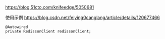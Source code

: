 https://blog.51cto.com/knifeedge/5050681

使用示例
https://blog.csdn.net/feiying0canglang/article/details/120677466

```
@Autowired
private RedissonClient redissonClient;

```

